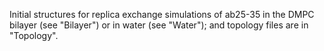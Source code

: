 Initial structures for replica exchange simulations of ab25-35 in the DMPC bilayer (see "Bilayer") or in water (see "Water"); and topology files are in "Topology".
